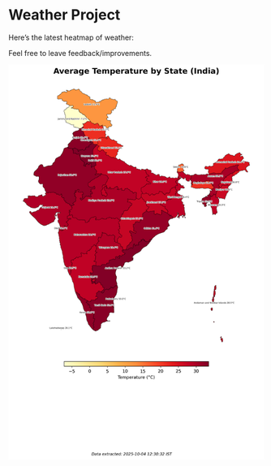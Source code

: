 # Weather Project

Here’s the latest heatmap of weather:

Feel free to leave feedback/improvements.

![India Heatmap](docs/assets/india_heatmap.png?v=E0C612)
